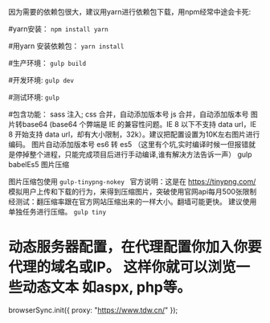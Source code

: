 
因为需要的依赖包很大，建议用yarn进行依赖包下载，用npm经常中途会卡死:

#yarn安装：
`npm install yarn`

#用yarn 安装依赖包：
`yarn install`


#生产环境：
`gulp build`

#开发环境:
`gulp dev`

#测试环境:
`gulp` 


#包含功能： 
sass 注入;
css 合并，自动添加版本号
js 合并，自动添加版本号
图片转base64  (base64 个弊端是 IE 的兼容性问题。IE 8 以下不支持 data url，IE 8 开始支持 data url，却有大小限制，32k）。建议把配置设置为10K左右图片进行编码。
图片自动添加版本号
es6 转 es5 （这里有个坑,实时编译时候一但报错就是停掉整个进程，只能完成项目后进行手动编译,谁有解决方法告诉一声） gulp  babelEs5
图片压缩

图片压缩包使用 `gulp-tinypng-nokey `
官方说明：这是在 https://tinypng.com/ 模拟用户上传和下载的行为，来得到压缩图片，突破使用官网api每月500张限制
经测试：翻压缩率跟在官方网站压缩出来的一样大小。翻墙可能更快。
建议使用单独任务进行压缩。 
`gulp tiny` 

# 动态服务器配置，在代理配置你加入你要代理的域名或IP。 这样你就可以浏览一些动态文本 如aspx, php等。
browserSync.init({
    proxy: "https://www.tdw.cn/"
});
